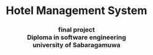 <h1 align= "center">Hotel Management System</h1>
<h3 align="center" <b>final project</b><br>
Diploma in software engineering <br>
university of Sabaragamuwa</h3>
